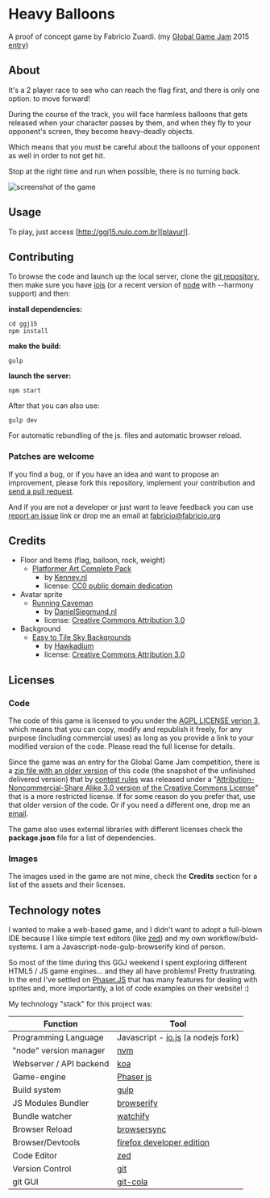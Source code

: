 # Heavy Balloons

A proof of concept game by Fabricio Zuardi. (my [Global Game Jam][ggj] 2015 [entry][ggjentry])

## About

It's a 2 player race to see who can reach the flag first, and there is only one option: to move forward!

During the course of the track, you will face harmless balloons that gets released when your character passes by them, and when they fly to your opponent's screen, they become heavy-deadly objects.

Which means that you must be careful about the balloons of your opponent as well
in order to not get hit.

Stop at the right time and run when possible, there is no turning back.

![screenshot of the game][screenshot]

## Usage

To play, just access [http://ggj15.nulo.com.br][playurl].

## Contributing

To browse the code and launch up the local server, clone the
[git repository][gitrepo], then make sure you have [iojs][iojs] (or a recent version of [node][node] with --harmony support) and then:

**install dependencies:**

    cd ggj15
    npm install


**make the build:**

    gulp

**launch the server:**

    npm start


After that you can also use:

    gulp dev

For automatic rebundling of the js. files and automatic browser reload.

### Patches are welcome

If you find a bug, or if you have an idea and want to propose an improvement, please fork this repository, implement your contribution and [send a pull request][pullrequest].

And if you are not a developer or just want to leave feedback you can use [report an issue][reportissue] link or drop me an email at [fabricio@fabricio.org][email]

## Credits

- Floor and Items (flag, balloon, rock, weight)
    - [Platformer Art Complete Pack][platformart]
        - by [Kenney.nl][kenney]
        - license: [CC0 public domain dedication][cc0]
- Avatar sprite
    - [Running Caveman][cavemanspritesheet]
        - by [DanielSiegmund.nl][danielsiegmund]
        - license: [Creative Commons Attribution 3.0][ccby]
- Background
    - [Easy to Tile Sky Backgrounds][tilingbackground]
        - by [Hawkadium][hawkadium]
        - license: [Creative Commons Attribution 3.0][ccby]

## Licenses

### Code

The code of this game is licensed to you under the
[AGPL LICENSE verion 3][agpl], which means that you can copy, modify and
republish it freely, for any purpose (including commercial uses) as long as you
provide a link to your modified version of the code. Please read the full
license for details.

Since the game was an entry for the Global Game Jam competition, there is a
[zip file with an older version][ggjentry] of this code (the snapshot of the
unfinished delivered version) that by [contest rules][ggj15rules] was released
under a
"[Attribution-Noncommercial-Share Alike 3.0 version of the Creative Commons License][ccbyncsa]" that is a more restricted license. If for some reason
do you prefer that, use that older version of the code. Or if you need a different one,
drop me an [email][email].

The game also uses external libraries with different licenses check the __package.json__ file for a list of dependencies.

### Images

The images used in the game are not mine, check the __Credits__ section for a
list of the assets and their licenses.



## Technology notes

I wanted to make a web-based game, and I didn't want to adopt a full-blown IDE because I like simple text editors (like [zed][zed]) and my own workflow/buld-systems. I am a Javascript-node-gulp-browserify kind of person.

So most of the time during this GGJ weekend I spent exploring different HTML5 / JS game engines… and they all have problems! Pretty frustrating. In the end I've settled on [Phaser.JS][phaserjs] that has many features for dealing with sprites and, more importantly, a lot of code examples on their website! :)

My technology "stack" for this project was:

|Function                |Tool                                          |
|------------------------|----------------------------------------------|
|Programming Language    |Javascript - [io.js][iojs] (a nodejs fork)    |
|"node" version manager  |[nvm][nvm]                                    |
|Webserver / API backend |[koa][koa]                                    |
|Game-engine             |[Phaser js][phaserjs]                         |
|Build system            |[gulp][gulp]                                  |
|JS Modules Bundler      |[browserify][browserify]                      |
|Bundle watcher          |[watchify][watchify]                          |
|Browser Reload          |[browsersync][browsersync]                    |
|Browser/Devtools        |[firefox developer edition][fxaurora]         |
|Code Editor             |[zed][zed]                                    |
|Version Control         |[git][git]                                    |
|git GUI                 |[git-cola][gitcola]                           |



[agpl]: http://www.gnu.org/licenses/agpl-3.0.html
[browserify]: http://browserify.org/
[browsersync]: http://www.browsersync.io/
[cavemanspritesheet]: http://opengameart.org/content/running-caveman-spritesheet
[cc0]: http://creativecommons.org/publicdomain/zero/1.0/
[ccby]: http://creativecommons.org/licenses/by/3.0/
[ccbyncsa]: http://creativecommons.org/licenses/by-nc-sa/3.0/
[danielsiegmund]: http://danielsiegmund.nl/
[email]: mailto:fabricio@fabricio.org
[fxaurora]: https://www.mozilla.org/en-US/firefox/developer/
[ggj15rules]: http://globalgamejam.org/legal-policies
[ggj]: http://globalgamejam.org/
[ggjentry]: http://globalgamejam.org/2015/games/heavy-balloons
[git]: http://git-scm.com/
[gitcola]: http://git-cola.github.io
[gitrepo]: https://github.com/fczuardi/ggj15
[gulp]: http://gulpjs.com/
[hawkadium]: http://hawkadium.blogspot.ca/
[iojs]: http://iojs.org
[kenney]: http://kenney.nl/
[koa]: http://koajs.com/
[node]: http://nodejs.org
[nvm]: https://github.com/creationix/nvm
[phaserjs]: http://phaser.io
[platformart]: http://opengameart.org/content/platformer-art-complete-pack-often-updated
[playurl]: http://ggj15.nulo.com.br
[pullrequest]: https://help.github.com/articles/using-pull-requests/
[reportissue]: https://github.com/fczuardi/ggj15/issues
[screenshot]: http://globalgamejam.org/sites/default/files/styles/game_content__wide/public/games/screenshots/2015-01-25-232146_1920x1200_scrot.png?itok=svDdE21m
[tilingbackground]: http://opengameart.org/content/easy-to-tile-sky-backgrounds
[watchify]: http://truongtx.me/2014/08/06/using-watchify-with-gulp-for-fast-browserify-build/
[zed]: http://zedapp.org
